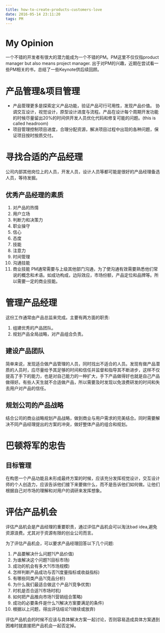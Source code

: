 ```yaml
---
title: how-to-create-products-customers-love
date: 2016-05-14 23:11:20
tags: PM
---
```


# My Opinion
一个不错的开发者有很大的潜力能成为一个不错的PM。PM这里不仅仅指product manager but also means project manager. 出于对PM的兴趣，近期在尝试看一些PM相关的书，总结了一些Keynote供后续回顾。

# 产品管理&项目管理

* 产品管理更多是探索定义产品功能，验证产品可行可用性，发现产品价值。 协调交互设计，视觉设计，原型设计进度与流程。产品在设计每个周期开发功能的时候尽量留出20%的时间供开发人员优化代码和修复可能的问题。(this is called headroom)
* 项目管理控制项目进度，合理分配资源，解决项目过程中出现的各种问题，保证项目按时按质交付。

<!-- more -->

# 寻找合适的产品经理
公司内部其他岗位上的人员，开发人员，设计人员等都可能是很好的产品经理备选人员，等待发掘。
## 优秀产品经理的素质
1. 对产品的热情
1. 用户立场
1. 判断力和决策力
1. 职业操守
1. 信心
1. 态度
1. 技能
1. 注意力
1. 时间管理
1. 沟通技能
1. 商业技能
PM通常需要与上级其他部门沟通，为了使沟通有效需要熟悉他们常说的概念和术语。如成功构成，边际效应，市场份额，产品定位和品牌等。所以需要一定的商业技能。

# 管理产品经理
这份工作通常由产品总监来完成。主要有两方面的职责:
1. 组建优秀的产品团队。
1. 规划产品全局战略，对产品组合负责。

## 建设产品团队

简单来说，发现适合做产品管理的人员，同时找出不适合的人员。发现有做产品潜质的人员时，应尽量给予其足够的时间和信任并监督和指导其不断进步，这样不仅提高了手下的能力，也是对自己能力的一种扩大，手下产品做得好也就是自己产品做得好。有些人天生就不合适做产品，所以需要及时发现以免浪费研发的时间和失去用户对产品的信任。

## 规划公司的产品战略

结合公司的商业战略规划产品战略，做到商业与用户需求的完美结合。同时需要解决不同产品经理提出的方案的冲突，做好整体产品的组合和规划。

# 巴顿将军的忠告
## 目标管理
在构思一个产品功能且未形成最终方案的时候，应该充分发挥视觉设计，交互设计师的个人创造力，应该告诉他们接下来要做什么，而不是告诉他们如何做。让他们根据自己对市场的理解和对用户的调研来发挥想象。

# 评估产品机会
评估产品机会是产品经理的重要职责，通过评估产品机会可以淘汰bad idea,避免资源浪费。尤其对于资源有限的创业公司而言。

为了评估产品机会，可以要求产品经理回答以下几个问题:
1. 产品要解决什么问题?(产品价值)
1. 为谁解决这个问题?(目标市场)
1. 成功的机会有多大?(市场规模)
1. 怎样判断产品成功与否?(度量指标或收益指标)
1. 有哪些同类产品?(竞品分析)
1. 为什么我们最适合做这个产品?(竞争优势)
1. 时机是否合适?(市场时机)
1. 如何把产品推向市场?(营销组合策略)
1. 成功的必要条件是什么?(解决方案要满足的条件) 
1. 根据以上问题，得出评估结论?(继续或放弃)

评估产品机会的时候不应该与具体解决方案一起讨论，否则容易造成具体方案遇到困难时就直接把产品机会一起否定掉。


